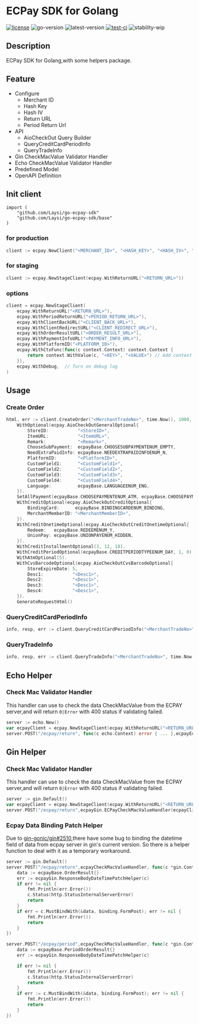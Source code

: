 # ECPay SDK for Golang
[![license](https://img.shields.io/github/license/Laysi/go-ecpay-sdk)](https://github.com/Laysi/go-ecpay-sdk/blob/master/LICENSE)
![go-version](https://img.shields.io/github/go-mod/go-version/Laysi/go-ecpay-sdk)
![latest-version](https://img.shields.io/github/v/tag/Laysi/go-ecpay-sdk?label=Latest%20Version)
[![test-ci](https://github.com/Laysi/go-ecpay-sdk/workflows/Test%20CI/badge.svg?branch=master&event=push)](https://github.com/Laysi/go-ecpay-sdk/actions?query=workflow%3A%22Test+CI%22)
![stability-wip](https://img.shields.io/badge/Stability-work_in_progress-lightgrey.svg)
<!--![docs](https://img.shields.io/badge/Docs-outdated-red)-->

## Description
ECPay SDK for Golang,with some helpers package.

## Feature
- Configure
  - Merchant ID
  - Hash Key
  - Hash IV
  - Return URL
  - Period Return Url
- API
  - AioCheckOut Query Builder
  - QueryCreditCardPeriodInfo
  - QueryTradeInfo
- Gin CheckMacValue Validator Handler
- Echo CheckMacValue Validator Handler
- Predefined Model
- OpenAPI Definition

## Init client
```
import (
	"github.com/Laysi/go-ecpay-sdk"
	"github.com/Laysi/go-ecpay-sdk/base"
)
```
### for production
```go
client := ecpay.NewClient("<MERCHANT_ID>", "<HASH_KEY>", "<HASH_IV>", "<RETURN_URL>")
```
### for staging
```go
client := ecpay.NewStageClient(ecpay.WithReturnURL("<RETURN_URL>"))
```

### options

```go
client = ecpay.NewStageClient(
    ecpay.WithReturnURL("<RETURN_URL>"), 
    ecpay.WithPeriodReturnURL("<PERIOD_RETURN_URL>"),
    ecpay.WithClientBackURL("<CLIENT_BACK_URL>"),
    ecpay.WithClientRedirectURL("<CLIENT_REDIRECT_URL>"),
    ecpay.WithOrderResultURL("<ORDER_RESULT_URL>"),
    ecpay.WithPaymentInfoURL("<PAYMENT_INFO_URL>"),
    ecpay.WithPlatformID("<PLATFORM_ID>"),
    ecpay.WithCtxFunc(func(c context.Context) context.Context {
        return context.WithValue(c, "<KEY>", "<VALUE>") // Add context operation for every request pass to the api client
    }),
    ecpay.WithDebug,  // Turn on debug log
)
```

## Usage
### Create Order

```go
html, err := client.CreateOrder("<MerchantTradeNo>", time.Now(), 1000, "<Description>", []string{"<ItemName1>", "<ItemName2>"}).
    WithOptional(ecpay.AioCheckOutGeneralOptional{
        StoreID:           "<StoreID>",
        ItemURL:           "<ItemURL>",
        Remark:            "<Remark>",
        ChooseSubPayment:  ecpayBase.CHOOSESUBPAYMENTENUM_EMPTY,
        NeedExtraPaidInfo: ecpayBase.NEEDEXTRAPAIDINFOENUM_N,
        PlatformID:        "<PlatformID>",
        CustomField1:      "<CustomField1>",
        CustomField2:      "<CustomField2>",
        CustomField3:      "<CustomField3>",
        CustomField4:      "<CustomField4>",
        Language:          ecpayBase.LANGUAGEENUM_ENG,
    }).
    SetAllPayment(ecpayBase.CHOOSEPAYMENTENUM_ATM, ecpayBase.CHOOSEPAYMENTENUM_CREDIT).
    WithCreditOptional(ecpay.AioCheckOutCreditOptional{
        BindingCard:      ecpayBase.BINDINGCARDENUM_BINDING,
        MerchantMemberID: "<MerchantMemberID>",
    }).
    WithCreditOnetimeOptional(ecpay.AioCheckOutCreditOnetimeOptional{
        Redeem:   ecpayBase.REDEEMENUM_Y,
        UnionPay: ecpayBase.UNIONPAYENUM_HIDDEN,
    }).
    WithCreditInstallmentOptional(3, 12, 18).
    WithCreditPeriodOptional(ecpayBase.CREDITPERIODTYPEENUM_DAY, 1, 0).
    WithAtmOptional(5).
    WithCvsBarcodeOptional(ecpay.AioCheckOutCvsBarcodeOptional{
        StoreExpireDate: 5,
        Desc1:           "<Desc1>",
        Desc2:           "<Desc1>",
        Desc3:           "<Desc1>",
        Desc4:           "<Desc1>",
    }).
    GenerateRequestHtml()
```

### QueryCreditCardPeriodInfo

```go
info, resp, err := client.QueryCreditCardPeriodInfo("<MerchantTradeNo>", time.Now())

```

### QueryTradeInfo

```go
info, resp, err := client.QueryTradeInfo("<MerchantTradeNo>", time.Now())
```

## Echo Helper
### Check Mac Validator Handler
This handler can use to check the data CheckMacValue from the ECPAY server,and will return `0|Error` with 400 status if validating failed.

```go
server := echo.New()
var ecpayClient = ecpay.NewStageClient(ecpay.WithReturnURL("<RETURN_URL>"))
server.POST("/ecpay/return", func(c echo.Context) error { ... },ecpayEcho.ECPayCheckMacValueHandler(ecpayClient))
```

## Gin Helper
### Check Mac Validator Handler
This handler can use to check the data CheckMacValue from the ECPAY server,and will return `0|Error` with 400 status if validating failed.

```go
server := gin.Default()
var ecpayClient = ecpay.NewStageClient(ecpay.WithReturnURL("<RETURN_URL>"))
server.POST("/ecpay/return",ecpayGin.ECPayCheckMacValueHandler(ecpayClient), func(c *gin.Context) {...})
```

### Ecpay Data Binding Patch Helper
Due to [gin-gonic/gin#2510](https://github.com/gin-gonic/gin/issues/2510),there have some bug to binding the datetime field of data from ecpay server in gin's current version.
So there is a helper function to deal with it as a temporary workaround.


```go
server := gin.Default()
server.POST("/ecpay/return",ecpayCheckMacValueHandler, func(c *gin.Context) {
    data := ecpayBase.OrderResult{}
    err := ecpayGin.ResponseBodyDateTimePatchHelper(c)
    if err != nil {
        fmt.Println(err.Error())
        c.Status(http.StatusInternalServerError)
        return
    }
    if err = c.MustBindWith(&data, binding.FormPost); err != nil {
        fmt.Println(err.Error())
        return
    }
})

server.POST("/ecpay/period",ecpayCheckMacValueHandler, func(c *gin.Context) {
    data := ecpayBase.PeriodOrderResult{}
    err := ecpayGin.ResponseBodyDateTimePatchHelper(c)

    if err != nil {
        fmt.Println(err.Error())
        c.Status(http.StatusInternalServerError)
        return
    }
    if err := c.MustBindWith(&data, binding.FormPost); err != nil {
        fmt.Println(err.Error())
        return
    }
})
```